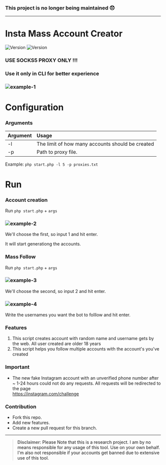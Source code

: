 ### This project is no longer being maintained 😞
---

# Insta Mass Account Creator
![Version](https://img.shields.io/badge/version-0.1-brightgreen.svg?style=flat-square)
![Version](https://img.shields.io/badge/release-stable-green.svg?style=flat-square)

### USE SOCKS5 PROXY ONLY !!!

### Use it only in CLI for better experience

### ![example-1](/examples/assets/account_created.png)

# Configuration

### Arguments

| Argument             | Usage                                             |
| :------------------- | :-------------------------------------------------|
| -l                   | The limit of how many accounts should be created  |
| -p                   | Path to proxy file.                               |

Example: `php start.php -l 5 -p proxies.txt`

# Run

### Account creation

Run `php start.php` + `args`

### ![example-2](/examples/assets/choose_feature.png)

We'll choose the first, so input 1 and hit enter.

It will start generationg the accounts.


### Mass Follow

Run `php start.php` + `args`

### ![example-3](/examples/assets/choose_feature.png)

We'll choose the second, so input 2 and hit enter.

### ![example-4](/examples/assets/follow_accounts.png)

Write the usernames you want the bot to folllow and hit enter.

### Features
1) This script creates account with random name and username gets by the web. All user created are older 18 years
2) This script helps you follow multiple accounts with the account's you've created


### Important
-  The new fake Instagram account with an unverified phone number after ~ 1-24 hours could not do any requests. All requests will be redirected to the page           
<a href="https://instagram.com/challenge">https://instagram.com/challenge</a>

### Contribution
- Fork this repo.
- Add new features.
- Create a new pull request for this branch.

---

> **Disclaimer**<a name="disclaimer" />: Please Note that this is a research project. I am by no means responsible for any usage of this tool. Use on your own behalf. I'm also not responsible if your accounts get banned due to extensive use of this tool.
